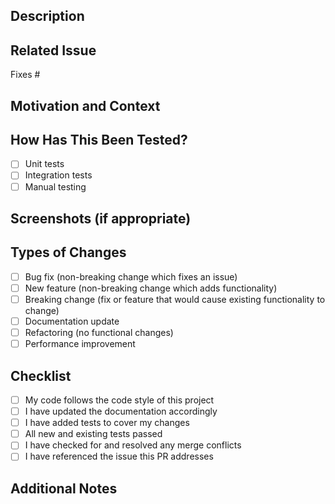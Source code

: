 ## Description
<!-- Provide a brief summary of the changes in this PR -->

## Related Issue
<!-- Link to the issue this PR addresses using the syntax: Fixes #123 -->
Fixes #

## Motivation and Context
<!-- Why is this change required? What problem does it solve? -->

## How Has This Been Tested?
<!-- Describe the tests you ran to verify your changes -->
- [ ] Unit tests
- [ ] Integration tests
- [ ] Manual testing

## Screenshots (if appropriate)
<!-- Add screenshots to help explain your changes -->

## Types of Changes
<!-- What types of changes does your code introduce? Put an `x` in all boxes that apply: -->
- [ ] Bug fix (non-breaking change which fixes an issue)
- [ ] New feature (non-breaking change which adds functionality)
- [ ] Breaking change (fix or feature that would cause existing functionality to change)
- [ ] Documentation update
- [ ] Refactoring (no functional changes)
- [ ] Performance improvement

## Checklist
<!-- Put an `x` in all boxes that apply: -->
- [ ] My code follows the code style of this project
- [ ] I have updated the documentation accordingly
- [ ] I have added tests to cover my changes
- [ ] All new and existing tests passed
- [ ] I have checked for and resolved any merge conflicts
- [ ] I have referenced the issue this PR addresses

## Additional Notes
<!-- Add any other information about the PR here -->
